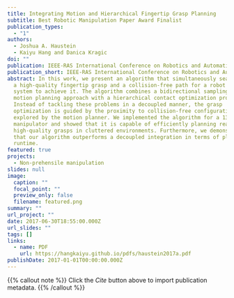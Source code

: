 ```yaml
---
title: Integrating Motion and Hierarchical Fingertip Grasp Planning
subtitle: Best Robotic Manipulation Paper Award Finalist
publication_types:
  - "1"
authors:
  - Joshua A. Haustein
  - Kaiyu Hang and Danica Kragic
doi: ""
publication: IEEE-RAS International Conference on Robotics and Automation (ICRA)
publication_short: IEEE-RAS International Conference on Robotics and Automation (ICRA)
abstract: In this work, we present an algorithm that simultaneously searches for
  a high-quality fingertip grasp and a collision-free path for a robot hand-arm
  system to achieve it. The algorithm combines a bidirectional sampling-based
  motion planning approach with a hierarchical contact optimization process.
  Instead of tackling these problems in a decoupled manner, the grasp
  optimization is guided by the proximity to collision-free configurations
  explored by the motion planner. We implemented the algorithm for a 13-DoF
  manipulator and showed that it is capable of efficiently planning reachable
  high-quality grasps in cluttered environments. Furthermore, we demonstrated
  that our algorithm outperforms a decoupled integration in terms of planning
  runtime.
featured: true
projects:
  - Non-prehensile manipulation
slides: null
image:
  caption: ""
  focal_point: ""
  preview_only: false
  filename: featured.png
summary: ""
url_project: ""
date: 2017-06-30T18:55:00.000Z
url_slides: ""
tags: []
links:
  - name: PDF
    url: https://hangkaiyu.github.io/pdfs/haustein2017a.pdf
publishDate: 2017-01-01T00:00:00.000Z
---
```


{{% callout note %}}
Click the _Cite_ button above to import publication metadata.
{{% /callout %}}


